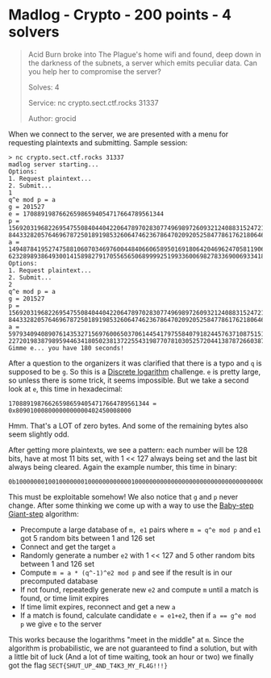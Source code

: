 # Madlog - Crypto - 200 points - 4 solvers

> Acid Burn broke into The Plague's home wifi and found, deep down in the darkness of the subnets, a server which emits peculiar data. Can you help her to compromise the server?
>
> Solves: 4
>
> Service: nc crypto.sect.ctf.rocks 31337
>
> Author: grocid

When we connect to the server, we are presented with a menu for requesting plaintexts and submitting. Sample session:

    > nc crypto.sect.ctf.rocks 31337
    madlog server starting...
    Options:
    1. Request plaintext...
    2. Submit...
    1
    q^e mod p = a
    g = 201527
    e = 170889198766265986594054717664789561344
    p = 156920319682269547550840440422064789702830774969897260932124088315247211163110865017305817005797304213752612556763228047723789794713560055335007282974774888
    844332820576469678725018919853260647462367864702092052584778617621806467695299678199684012931325300660671488872927592192102428093535426026544017575524159
    a = 149487841952747588106070346976004484066065895016918064204696247058119061554741530705085905723976501055498909092832058610177675891420269200781184130110986764
    623289893864930014158982791705565650689999251993360069827833690069334186086036528157206789003293998862601492326728199651838658908930802147366865434202266
    Options:
    1. Request plaintext...
    2. Submit...
    2
    q^e mod p = a
    g = 201527
    p = 156920319682269547550840440422064789702830774969897260932124088315247211163110865017305817005797304213752612556763228047723789794713560055335007282974774888
    844332820576469678725018919853260647462367864702092052584778617621806467695299678199684012931325300660671488872927592192102428093535426026544017575524159
    a = 597934094089076143532715697600650370614454179755840791824457637108751510297208242434790303573192467040580829131109745276608239407552985180349820088145066583
    2272019838798959446341805023813722554319877078103052572044138787266038718089266541619645975672452627374869278026996124184443323039815597938556981195604
    Gimme e... you have 180 seconds!
    
After a question to the organizers it was clarified that there is a typo and `q` is supposed to be `g`. So this is a [Discrete logarithm](https://en.wikipedia.org/wiki/Discrete_logarithm) challenge. `e` is pretty large, so unless there is some trick, it seems impossible. But we take a second look at `e`, this time in hexadecimal:

    170889198766265986594054717664789561344 = 0x80901000800000000000402450008000
    
Hmm. That's a LOT of zero bytes. And some of the remaining bytes also seem slightly odd.

After getting more plaintexts, we see a pattern: each number will be 128 bits, have at most 11 bits set, with 1 << 127 always being set and the last bit always being cleared. Again the example number, this time in binary:

    0b10000000100100000001000000000000100000000000000000000000000000000000000000000000010000000010010001010000000000001000000000000000

This must be exploitable somehow! We also notice that `g` and `p` never change. After some thinking we come up with a way to use the [Baby-step Giant-step](https://en.wikipedia.org/wiki/Baby-step_giant-step) algorithm:

* Precompute a large database of `m, e1` pairs where `m = q^e mod p` and `e1` got 5 random bits between 1 and 126 set
* Connect and get the target `a`
* Randomly generate a number `e2` with 1 << 127 and 5 other random bits between 1 and 126 set
* Compute `m = a * (q^-1)^e2 mod p` and see if the result is in our precomputed database
* If not found, repeatedly generate new `e2` and compute `m` until a match is found, or time limit expires
* If time limit expires, reconnect and get a new `a`
* If a match is found, calculate candidate `e = e1+e2`, then if `a == g^e mod p` we give `e` to the server

This works because the logarithms "meet in the middle" at `m`. Since the algorithm is probabilistic, we are not guaranteed to find a solution, but with a little bit of luck (And a lot of time waiting, took an hour or two) we finally got the flag `SECT{SHUT_UP_4ND_T4K3_MY_FL4G!!!}`
